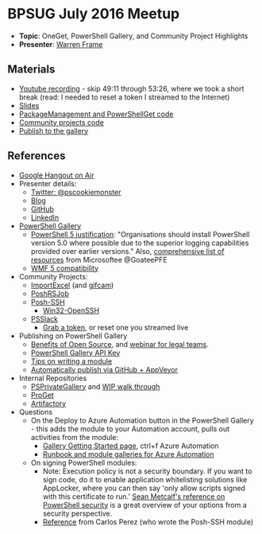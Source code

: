 # BPSUG July 2016 Meetup

* **Topic**: OneGet, PowerShell Gallery, and Community Project Highlights
* **Presenter**: [Warren Frame](https://twitter.com/psCookieMonster)

## Materials

* [Youtube recording](https://www.youtube.com/watch?v=_O27n1flJ4k) - skip 49:11 through 53:26, where we took a short break (read: I needed to reset a token I streamed to the Internet)
* [Slides](https://docs.google.com/presentation/d/1_KDmP9H4avBaFcHi2KsNRVQfnBTis-3tXn4S3Kn0UkA/edit?usp=sharing)
* [PackageManagement and PowerShellGet code](0-gallery.ps1)
* [Community projects code](1-gallery-community.ps1)
* [Publish to the gallery](2-gallery-extras.ps1)

## References

* [Google Hangout on Air](https://plus.google.com/events/cqj91mlthb6rtro52n1lcbgddao)
* Presenter details:
  * [Twitter: @pscookiemonster](https://twitter.com/psCookieMonster)
  * [Blog](http://ramblingcookiemonster.github.io/)
  * [GitHub](https://github.com/RamblingCookieMonster)
  * [LinkedIn](https://www.linkedin.com/in/wframe)
* [PowerShell Gallery](https://www.powershellgallery.com/)
  * [PowerShell 5 justification](http://www.asd.gov.au/publications/protect/securing-powershell.htm): "Organisations should install PowerShell version 5.0 where possible due to the superior logging capabilities provided over earlier versions."  Also, [comprehensive list of resources](https://blogs.technet.microsoft.com/ashleymcglone/2016/06/29/whos-afraid-of-powershell-security/) from Microsoftee @GoateePFE
  * [WMF 5 compatibility](https://msdn.microsoft.com/en-us/powershell/wmf/5.0/productincompat)
* Community Projects:
  * [ImportExcel](https://github.com/dfinke/ImportExcel) (and [gifcam](http://blog.bahraniapps.com/gifcam/))
  * [PoshRSJob](https://github.com/proxb/PoshRSJob)
  * [Posh-SSH](https://github.com/darkoperator/Posh-SSH)
    * [Win32-OpenSSH](https://github.com/PowerShell/Win32-OpenSSH)
  * [PSSlack](https://github.com/RamblingCookieMonster/PSSlack)
    * [Grab a token](https://api.slack.com/docs/oauth-test-tokens), or reset one you streamed live
* Publishing on PowerShell Gallery
  * [Benefits of Open Source](http://www.themacro.com/articles/2016/05/why-the-best-give-away/), and [webinar for legal teams](https://www.chef.io/blog/event/webinar-open-source-licensing-by-lawyers-for-lawyers/).
  * [PowerShell Gallery API Key](https://www.powershellgallery.com/account)
  * [Tips on writing a module](http://ramblingcookiemonster.github.io/Building-A-PowerShell-Module/)
  * [Automatically publish via GitHub + AppVeyor](http://ramblingcookiemonster.github.io/PSDeploy-Inception/)
* Internal Repositories
  * [PSPrivateGallery](https://github.com/PowerShell/PSPrivateGallery) and [WIP walk through](https://michaeltlombardi.github.io/PSPrivateGalleryWalkthrough/)
  * [ProGet](http://inedo.com/proget/pricing/features-by-edition)
  * [Artifactory](https://www.jfrog.com/confluence/display/RTF/Artifactory+Comparison+Matrix)
* Questions
  * On the Deploy to Azure Automation button in the PowerShell Gallery - this adds the module to your Automation account, pulls out activities from the module:
    * [Gallery Getting Started page](https://www.powershellgallery.com/GettingStarted), ctrl+f Azure Automation
    * [Runbook and module galleries for Azure Automation](https://azure.microsoft.com/en-us/documentation/articles/automation-runbook-gallery/)
  * On signing PowerShell modules:
    * Note: Execution policy is not a security boundary. If you want to sign code, do it to enable application whitelisting solutions like AppLocker, where you can then say 'only allow scripts signed with this certificate to run.' [Sean Metcalf's reference on PowerShell security](https://adsecurity.org/?p=2604) is a great overview of your options from a security perspective.
    * [Reference](http://www.darkoperator.com/blog/2013/3/5/powershell-basics-execution-policy-part-1.html) from Carlos Perez (who wrote the Posh-SSH module)
